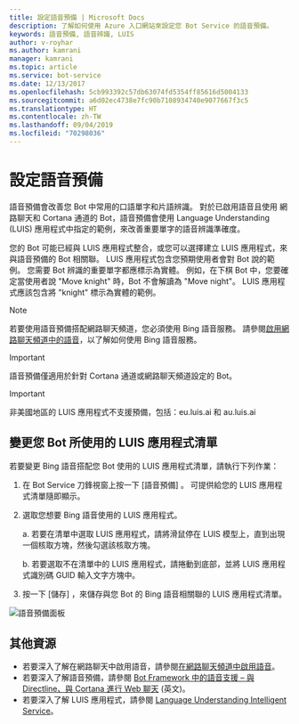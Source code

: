 ```yaml
---
title: 設定語音預備 | Microsoft Docs
description: 了解如何使用 Azure 入口網站來設定您 Bot Service 的語音預備。
keywords: 語音預備, 語音辨識, LUIS
author: v-royhar
ms.author: kamrani
manager: kamrani
ms.topic: article
ms.service: bot-service
ms.date: 12/13/2017
ms.openlocfilehash: 5cb993392c57db63074fd5354ff85616d5004133
ms.sourcegitcommit: a6d02ec4738e7fc90b7108934740e9077667f3c5
ms.translationtype: HT
ms.contentlocale: zh-TW
ms.lasthandoff: 09/04/2019
ms.locfileid: "70298036"
---
```

# <a name="configure-speech-priming"></a>設定語音預備

語音預備會改善您 Bot 中常用的口語單字和片語辨識。 對於已啟用語音且使用 網路聊天和 Cortana 通道的 Bot，語音預備會使用 Language Understanding (LUIS) 應用程式中指定的範例，來改善重要單字的語音辨識準確度。

您的 Bot 可能已經與 LUIS 應用程式整合，或您可以選擇建立 LUIS 應用程式，來與語音預備的 Bot 相關聯。 LUIS 應用程式包含您預期使用者會對 Bot 說的範例。 您需要 Bot 辨識的重要單字都應標示為實體。 例如，在下棋 Bot 中，您要確定當使用者說 "Move knight" 時，Bot 不會解讀為 "Move night"。 LUIS 應用程式應該包含將 "knight" 標示為實體的範例。

> [!NOTE]
> 若要使用語音預備搭配網路聊天頻道，您必須使用 Bing 語音服務。 請參閱[啟用網路聊天頻道中的語音](~/bot-service-channel-connect-webchat-speech.md)，以了解如何使用 Bing 語音服務。

> [!IMPORTANT]
> 語音預備僅適用於針對 Cortana 通道或網路聊天頻道設定的 Bot。

> [!IMPORTANT]
> 非美國地區的 LUIS 應用程式不支援預備，包括：eu.luis.ai 和 au.luis.ai

## <a name="change-the-list-of-luis-apps-your-bot-uses"></a>變更您 Bot 所使用的 LUIS 應用程式清單

若要變更 Bing 語音搭配您 Bot 使用的 LUIS 應用程式清單，請執行下列作業：

1. 在 Bot Service 刀鋒視窗上按一下 [語音預備]  。 可提供給您的 LUIS 應用程式清單隨即顯示。
2. 選取您想要 Bing 語音使用的 LUIS 應用程式。
 
    a. 若要在清單中選取 LUIS 應用程式，請將滑鼠停在 LUIS 模型上，直到出現一個核取方塊，然後勾選該核取方塊。
     
    b. 若要選取不在清單中的 LUIS 應用程式，請捲動到底部，並將 LUIS 應用程式識別碼 GUID 輸入文字方塊中。
     
3. 按一下 [儲存]  ，來儲存與您 Bot 的 Bing 語音相關聯的 LUIS 應用程式清單。

![語音預備面板](~/media/bot-service-manage-speech-priming/speech-priming.png)

## <a name="additional-resources"></a>其他資源

- 若要深入了解在網路聊天中啟用語音，請參閱[在網路聊天頻道中啟用語音](~/bot-service-channel-connect-webchat-speech.md)。
- 若要深入了解語音預備，請參閱 [Bot Framework 中的語音支援 – 與 Directline、與 Cortana 進行 Web 聊天](https://blog.botframework.com/2017/06/26/Speech-To-Text/) (英文)。
- 若要深入了解 LUIS 應用程式，請參閱 [Language Understanding Intelligent Service](https://www.luis.ai)。
